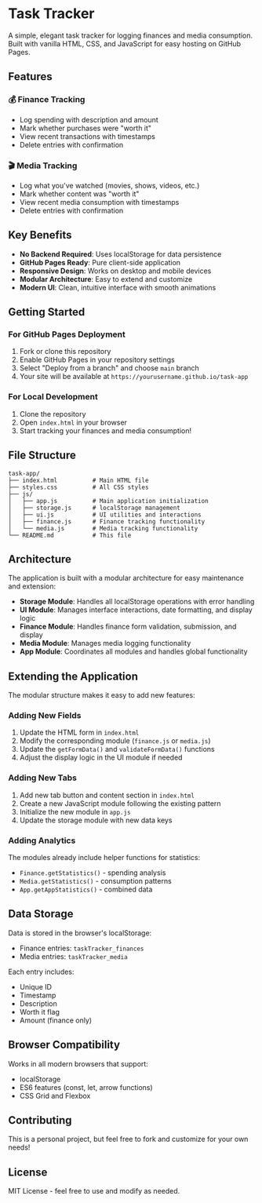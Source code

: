 # Task Tracker

A simple, elegant task tracker for logging finances and media consumption. Built with vanilla HTML, CSS, and JavaScript for easy hosting on GitHub Pages.

## Features

### 💰 Finance Tracking
- Log spending with description and amount
- Mark whether purchases were "worth it"
- View recent transactions with timestamps
- Delete entries with confirmation

### 🎬 Media Tracking
- Log what you've watched (movies, shows, videos, etc.)
- Mark whether content was "worth it"
- View recent media consumption with timestamps
- Delete entries with confirmation

## Key Benefits

- **No Backend Required**: Uses localStorage for data persistence
- **GitHub Pages Ready**: Pure client-side application
- **Responsive Design**: Works on desktop and mobile devices
- **Modular Architecture**: Easy to extend and customize
- **Modern UI**: Clean, intuitive interface with smooth animations

## Getting Started

### For GitHub Pages Deployment

1. Fork or clone this repository
2. Enable GitHub Pages in your repository settings
3. Select "Deploy from a branch" and choose `main` branch
4. Your site will be available at `https://yourusername.github.io/task-app`

### For Local Development

1. Clone the repository
2. Open `index.html` in your browser
3. Start tracking your finances and media consumption!

## File Structure

```
task-app/
├── index.html          # Main HTML file
├── styles.css          # All CSS styles
├── js/
│   ├── app.js          # Main application initialization
│   ├── storage.js      # localStorage management
│   ├── ui.js           # UI utilities and interactions
│   ├── finance.js      # Finance tracking functionality
│   └── media.js        # Media tracking functionality
└── README.md           # This file
```

## Architecture

The application is built with a modular architecture for easy maintenance and extension:

- **Storage Module**: Handles all localStorage operations with error handling
- **UI Module**: Manages interface interactions, date formatting, and display logic
- **Finance Module**: Handles finance form validation, submission, and display
- **Media Module**: Manages media logging functionality
- **App Module**: Coordinates all modules and handles global functionality

## Extending the Application

The modular structure makes it easy to add new features:

### Adding New Fields

1. Update the HTML form in `index.html`
2. Modify the corresponding module (`finance.js` or `media.js`)
3. Update the `getFormData()` and `validateFormData()` functions
4. Adjust the display logic in the UI module if needed

### Adding New Tabs

1. Add new tab button and content section in `index.html`
2. Create a new JavaScript module following the existing pattern
3. Initialize the new module in `app.js`
4. Update the storage module with new data keys

### Adding Analytics

The modules already include helper functions for statistics:
- `Finance.getStatistics()` - spending analysis
- `Media.getStatistics()` - consumption patterns
- `App.getAppStatistics()` - combined data

## Data Storage

Data is stored in the browser's localStorage:
- Finance entries: `taskTracker_finances`
- Media entries: `taskTracker_media`

Each entry includes:
- Unique ID
- Timestamp
- Description
- Worth it flag
- Amount (finance only)

## Browser Compatibility

Works in all modern browsers that support:
- localStorage
- ES6 features (const, let, arrow functions)
- CSS Grid and Flexbox

## Contributing

This is a personal project, but feel free to fork and customize for your own needs!

## License

MIT License - feel free to use and modify as needed.
